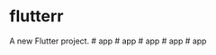 # flutterr

A new Flutter project.
#   a p p  
 #   a p p  
 #   a p p  
 #   a p p  
 #   a p p  
 